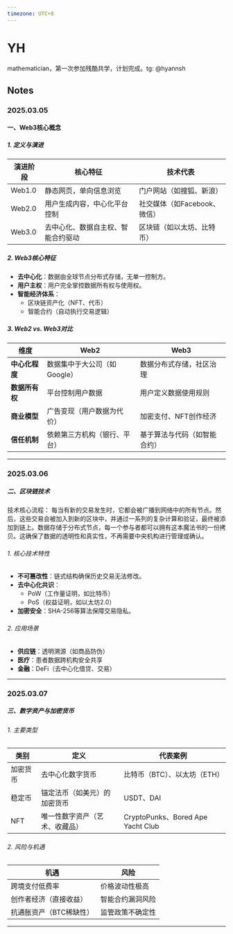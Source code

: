 ```yaml
---
timezone: UTC+8
---
```


# YH
mathematician，第一次参加残酷共学，计划完成。tg: @hyannsh

## Notes

<!-- Content_START -->

### 2025.03.05

#### 一、Web3核心概念

##### 1. 定义与演进
| **演进阶段** | **核心特征**                             | **技术代表**                  |
|--------------|----------------------------------------|------------------------------|
| Web1.0       | 静态网页，单向信息浏览                  | 门户网站（如搜狐、新浪）       |
| Web2.0       | 用户生成内容，中心化平台控制            | 社交媒体（如Facebook、微信）   |
| Web3.0       | 去中心化、数据自主权、智能合约驱动       | 区块链（如以太坊、比特币）      |

##### 2. Web3核心特征

- **去中心化**：数据由全球节点分布式存储，无单一控制方。
- **用户主权**：用户完全掌控数据所有权与使用权。
- **智能经济体系**：
  - 区块链资产化（NFT、代币）
  - 智能合约（自动执行交易逻辑）

##### 3. Web2 vs. Web3对比
| **维度**          | Web2                                  | Web3                                  |
|-------------------|--------------------------------------|--------------------------------------|
| **中心化程度**    | 数据集中于大公司（如Google）         | 数据分布式存储，社区治理            |
| **数据所有权**    | 平台控制用户数据                     | 用户定义数据使用规则                |
| **商业模型**      | 广告变现（用户数据为代价）           | 加密支付、NFT创作经济               |
| **信任机制**      | 依赖第三方机构（银行、平台）         | 基于算法与代码（如智能合约）        |

---

### 2025.03.06
##### 二、区块链技术
技术核心流程：
每当有新的交易发生时，它都会被广播到网络中的所有节点。然后，这些交易会被加入到新的区块中，并通过一系列的复杂计算和验证，最终被添加到链上。数据存储于分布式节点，每一个参与者都可以拥有这本魔法书的一份拷贝。这确保了数据的透明性和真实性，不再需要中央机构进行管理或确认。
###### 1. 核心技术特性
- **不可篡改性**：链式结构确保历史交易无法修改。
- **去中心化共识**：
  - PoW（工作量证明，如比特币）
  - PoS（权益证明，如以太坊2.0）
- **加密安全**：SHA-256等算法保障交易隐私。

###### 2. 应用场景
- **供应链**：透明溯源（如商品防伪）
- **医疗**：患者数据跨机构安全共享
- **金融**：DeFi（去中心化借贷、交易）

---


### 2025.03.07
##### 三、数字资产与加密货币

###### 1. 主要类型
| **类别**          | **定义**                              | **代表案例**                  |
|-------------------|--------------------------------------|------------------------------|
| 加密货币          | 去中心化数字货币                      | 比特币（BTC）、以太坊（ETH）  |
| 稳定币            | 锚定法币（如美元）的加密货币          | USDT、DAI                     |
| NFT               | 唯一性数字资产（艺术、收藏品）         | CryptoPunks、Bored Ape Yacht Club |

###### 2. 风险与机遇
| **机遇**                  | **风险**                  |
|--------------------------|--------------------------|
| 跨境支付低费率           | 价格波动性极高          |
| 创作者经济（直接收益）   | 智能合约漏洞风险        |
| 抗通胀资产（BTC稀缺性）  | 监管政策不确定性        |

---


<!-- Content_END -->

